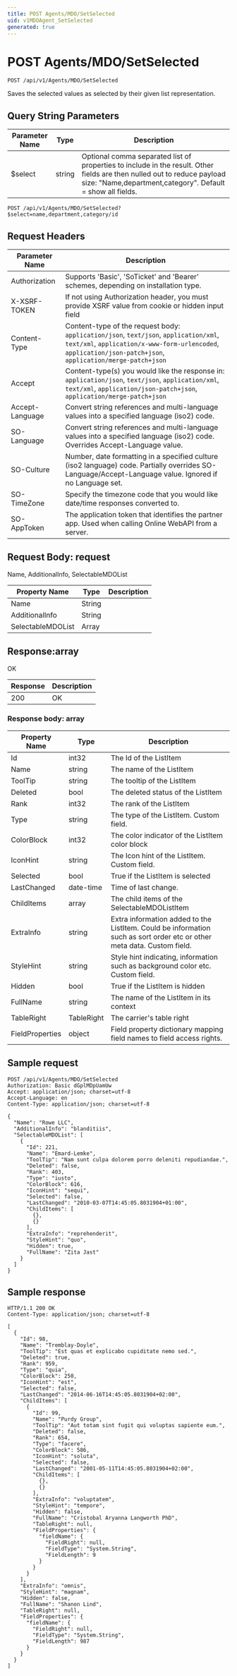 ```yaml
---
title: POST Agents/MDO/SetSelected
uid: v1MDOAgent_SetSelected
generated: true
---
```


# POST Agents/MDO/SetSelected

```http
POST /api/v1/Agents/MDO/SetSelected
```

Saves the selected values as selected by their given list representation.







## Query String Parameters

| Parameter Name | Type |  Description |
|----------------|------|--------------|
| $select | string |  Optional comma separated list of properties to include in the result. Other fields are then nulled out to reduce payload size: "Name,department,category". Default = show all fields. |

```http
POST /api/v1/Agents/MDO/SetSelected?$select=name,department,category/id
```


## Request Headers

| Parameter Name | Description |
|----------------|-------------|
| Authorization  | Supports 'Basic', 'SoTicket' and 'Bearer' schemes, depending on installation type. |
| X-XSRF-TOKEN   | If not using Authorization header, you must provide XSRF value from cookie or hidden input field |
| Content-Type | Content-type of the request body: `application/json`, `text/json`, `application/xml`, `text/xml`, `application/x-www-form-urlencoded`, `application/json-patch+json`, `application/merge-patch+json` |
| Accept         | Content-type(s) you would like the response in: `application/json`, `text/json`, `application/xml`, `text/xml`, `application/json-patch+json`, `application/merge-patch+json` |
| Accept-Language | Convert string references and multi-language values into a specified language (iso2) code. |
| SO-Language | Convert string references and multi-language values into a specified language (iso2) code. Overrides Accept-Language value. |
| SO-Culture | Number, date formatting in a specified culture (iso2 language) code. Partially overrides SO-Language/Accept-Language value. Ignored if no Language set. |
| SO-TimeZone | Specify the timezone code that you would like date/time responses converted to. |
| SO-AppToken | The application token that identifies the partner app. Used when calling Online WebAPI from a server. |

## Request Body: request 

Name, AdditionalInfo, SelectableMDOList 

| Property Name | Type |  Description |
|----------------|------|--------------|
| Name | String |  |
| AdditionalInfo | String |  |
| SelectableMDOList | Array |  |

## Response:array

OK

| Response | Description |
|----------------|-------------|
| 200 | OK |

### Response body: array

| Property Name | Type |  Description |
|----------------|------|--------------|
| Id | int32 | The Id of the ListItem |
| Name | string | The name of the ListItem |
| ToolTip | string | The tooltip of the ListItem |
| Deleted | bool | The deleted status of the ListItem |
| Rank | int32 | The rank of the ListItem |
| Type | string | The type of the ListItem. Custom field. |
| ColorBlock | int32 | The color indicator of the ListItem color block |
| IconHint | string | The Icon hint of the ListItem. Custom field. |
| Selected | bool | True if the ListItem is selected |
| LastChanged | date-time | Time of last change. |
| ChildItems | array | The child items of the SelectableMDOListItem |
| ExtraInfo | string | Extra information added to the ListItem. Could be information such as sort order etc or other meta data. Custom field. |
| StyleHint | string | Style hint indicating, information such as background color etc. Custom field. |
| Hidden | bool | True if the ListItem is hidden |
| FullName | string | The name of the ListItem in its context |
| TableRight | TableRight | The carrier's table right |
| FieldProperties | object | Field property dictionary mapping field names to field access rights. |

## Sample request

```http!
POST /api/v1/Agents/MDO/SetSelected
Authorization: Basic dGplMDpUamUw
Accept: application/json; charset=utf-8
Accept-Language: en
Content-Type: application/json; charset=utf-8

{
  "Name": "Rowe LLC",
  "AdditionalInfo": "blanditiis",
  "SelectableMDOList": [
    {
      "Id": 221,
      "Name": "Emard-Lemke",
      "ToolTip": "Nam sunt culpa dolorem porro deleniti repudiandae.",
      "Deleted": false,
      "Rank": 403,
      "Type": "iusto",
      "ColorBlock": 616,
      "IconHint": "sequi",
      "Selected": false,
      "LastChanged": "2010-03-07T14:45:05.8031904+01:00",
      "ChildItems": [
        {},
        {}
      ],
      "ExtraInfo": "reprehenderit",
      "StyleHint": "quo",
      "Hidden": true,
      "FullName": "Zita Jast"
    }
  ]
}
```

## Sample response

```http_
HTTP/1.1 200 OK
Content-Type: application/json; charset=utf-8

[
  {
    "Id": 98,
    "Name": "Tremblay-Doyle",
    "ToolTip": "Est quas et explicabo cupiditate nemo sed.",
    "Deleted": true,
    "Rank": 959,
    "Type": "quia",
    "ColorBlock": 250,
    "IconHint": "est",
    "Selected": false,
    "LastChanged": "2014-06-16T14:45:05.8031904+02:00",
    "ChildItems": [
      {
        "Id": 99,
        "Name": "Purdy Group",
        "ToolTip": "Aut totam sint fugit qui voluptas sapiente eum.",
        "Deleted": false,
        "Rank": 654,
        "Type": "facere",
        "ColorBlock": 586,
        "IconHint": "soluta",
        "Selected": false,
        "LastChanged": "2001-05-11T14:45:05.8031904+02:00",
        "ChildItems": [
          {},
          {}
        ],
        "ExtraInfo": "voluptatem",
        "StyleHint": "tempore",
        "Hidden": false,
        "FullName": "Cristobal Aryanna Langworth PhD",
        "TableRight": null,
        "FieldProperties": {
          "fieldName": {
            "FieldRight": null,
            "FieldType": "System.String",
            "FieldLength": 9
          }
        }
      }
    ],
    "ExtraInfo": "omnis",
    "StyleHint": "magnam",
    "Hidden": false,
    "FullName": "Shanon Lind",
    "TableRight": null,
    "FieldProperties": {
      "fieldName": {
        "FieldRight": null,
        "FieldType": "System.String",
        "FieldLength": 987
      }
    }
  }
]
```
